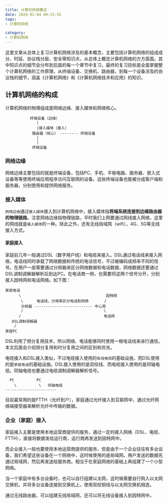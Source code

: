 ```yaml
---
title: 计算机网络概述
date: 2020-02-04 09:15:55
tags:
- 计算机网络

category:
- 计算机网络
---
```

这里文章从总体上复习计算机网络涉及的基本概念，主要包括计算机网络的组成成分、时延、协议栈分层、安全等知识点，从总体上概览计算机网络的方方面面。其中知识点的细节会分布到后面的每一个章节中复习，最终的复习目标是全面掌握整个计算机网络的工作原理，从终端设备、交换机、路由器，到每一个设备涉及的协议栈的细节，涵盖《计算机网络》和《计算机网络技术和应用》的知识。

## 计算机网络的构成
计算机网络的物理组成是网络边缘、接入媒体和网络核心。
```
           终端设备（边缘）
              | 
              |接入媒体（接入）
            路由器（核心） -------- 终端设备
              |
              |
            终端设备
```
### 网络边缘
网络边缘主要包括的就是终端设备，包括PC、手机、平板电脑、服务器、嵌入式设备等等使用终端应用程序访问互联网的设备。这些终端设备也能被分成客户端和服务器，分别使用和提供网络服务。

### 接入媒体
`网络边缘`通过`接入媒体`接入到计算机网络中，接入媒体指**将端系统连接到边缘路由器的物理链路**。注意网络边缘指物理链路，平时我们上网要通过网线接入网络，这里的网线就是`接入媒体`的一种。除此之外，还有无线局域网（wifi），4G、5G等无线接入方式。

#### 家庭接入
家庭前几年一般通过DSL（数字用户线）和电缆来接入。DSL通过电话线来接入网络，电话线同时承载了网络数据和传统的电话信号，不过被编码成频率不同的信号。在用户一层需要通过分频器来区分网络数据和电话数据，网络数据还要通过DSL调制调解器解析后到达PC。在电话商一侧，也需要将这两个信号分开，分别接入因特网和电话网络。如下图：

```
家庭电话
      \                                      因特网
       \      电话线，分频率区分电话和网络       /
       分频器 -------------------------- 中心局 
       /                                    \
      /                                     电话网
   DSL调制调解器
    /
家庭PC
```
DSL利用了频分复用技术，所以网络、电话能够同时使用一根电话线来进行通信。本文后面会介绍频分复用和时分复用之间的区别和优劣。

电缆接入和DSL接入类似，不过电缆接入使用的`有线电视`的基础设施，而DSL使用的是`家庭电话`的基础设施。DSL接入使用的是双绞线、而电缆接入使用的是同轴电缆。同轴电缆也要通过电缆调制调解器解析信号。
```
  PC          PC
    \          \   同轴电缆
-----------------------
```

目前最常用的是FTTH（光纤到户），家庭通过光纤接入到互联网中，通过光纤网络端接受器来解析光纤中传输的数据。

### 企业（家庭）接入
家庭接入主要是使用本地运营商提供的服务，通过一定的接入网络（DSL、电缆、FTTH），直接将数据发给运行商，运行商再发送到因特网中。

而企业接入一般也要使用本地运营商提供的服务，但是由于一个企业往往有多台设备，我们希望这些设备在一个网络中，这时候使用的是局域网。用户发送的数据先通过局域网，然后再发送给服务商。相当于在家庭网络的基础上再组建了一个小型网络。

当一个家庭中有多台设备时，也可以自行组建以太网，这时候需要自行购入以太网交换机，并将多台设备连接到交换机上。使用双绞铜线与以太网交换机相连。

通过无线路由器，可以组建无线局域网，还可以将无线设备接入到因特网中。